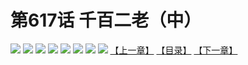 # 第617话 千百二老（中）
![](https://mhpic.xiaomingtaiji.net/comic/D/斗破苍穹拆分版/617话/1.jpg-zymk.middle.webp)
![](https://mhpic.xiaomingtaiji.net/comic/D/斗破苍穹拆分版/617话/2.jpg-zymk.middle.webp)
![](https://mhpic.xiaomingtaiji.net/comic/D/斗破苍穹拆分版/617话/3.jpg-zymk.middle.webp)
![](https://mhpic.xiaomingtaiji.net/comic/D/斗破苍穹拆分版/617话/4.jpg-zymk.middle.webp)
![](https://mhpic.xiaomingtaiji.net/comic/D/斗破苍穹拆分版/617话/5.jpg-zymk.middle.webp)
![](https://mhpic.xiaomingtaiji.net/comic/D/斗破苍穹拆分版/617话/6.jpg-zymk.middle.webp)
![](https://mhpic.xiaomingtaiji.net/comic/D/斗破苍穹拆分版/617话/7.jpg-zymk.middle.webp)
![](https://mhpic.xiaomingtaiji.net/comic/D/斗破苍穹拆分版/617话/8.jpg-zymk.middle.webp)
[【上一章】](./616.md)
[【目录】](./READMD.md)
[【下一章】](./618.md)
